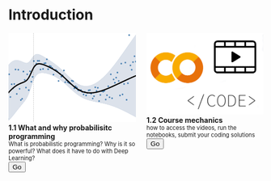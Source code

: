 # Introduction


<div class="docs-demo columns">
    <div class="column col-4 col-xs-12">
        <div class="card">
        <div class="card-image">
            <img src="../_static/bayesian-regression.png" class="img-responsive">
        </div>
        <div class="card-header">
            <div class="card-title"><b>1.1 What and why probabilisitc programming</b></div>
        </div>
        <div class="card-body" style="font-size:0.7rem;">
            What is probabilistic programming? Why is it so powerful? What does it have
            to do with Deep Learning?
        </div>
        <div class="card-footer">
            <a href="M1.1.html"><button class="btn btn-primary">Go</button></a>
        </div>
        </div>
    </div>
    <div class="column col-4 col-xs-12">
        <div class="card">
        <div class="card-image">
            <img src="../_static/course-mechanics.png" class="img-responsive">
        </div>
        <div class="card-header">
            <div class="card-title"><b>1.2 Course mechanics</b></div>
        </div>
        <div class="card-body" style="font-size:0.7rem;">
            how to access the videos, run the notebooks, submit your coding solutions
        </div>
        <div class="card-footer">
            <a href="M1.2.html">
            <button class="btn btn-primary">Go</button>
            </a>
        </div>
        </div>
    </div>
</div>

